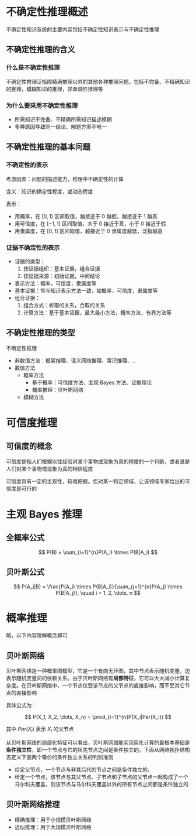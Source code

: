 # 不确定性推理概述

不确定性知识系统的主要内容包括不确定性知识表示与不确定性推理

## 不确定性推理的含义

### 什么是不确定性推理

不确定性推理泛指除精确推理以外的其他各种推理问题。包括不完备、不精确知识的推理，模糊知识的推理，非单调性推理等

### 为什么要采用不确定性推理

- 所需知识不完备、不精确所需知识描述模糊
- 多种原因导致同一结论、解题方案不唯一

## 不确定性推理的基本问题

### 不确定性的表示

考虑因素：问题的描述能力，推理中不确定性的计算

含义：知识的确定性程度，或动态程度

表示：

- 用概率，在 $[0,1]$ 区间取值，越接近于 0 越假，越接近于 1 越真
- 用可信度，在 $[-1, 1]$ 区间取值，大于 0 接近于真，小于 0 接近于假
- 用隶属度，在 $[0,1]$ 区间取值，越接近于 0 隶属度越低，泛指越高

### 证据不确定性的表示

- 证据的类型：
  1. 按证据组织：基本证据，组合证据
  2. 按证据来源：初始证据，中间结论
- 表示方法：概率，可信度，隶属度等
- 基本证据：常与知识表示方法一致，如概率，可信度，隶属度等
- 组合证据：
  1. 组合方式：析取的关系，合取的关系
  2. 计算方法：基于基本证据，最大最小方法，概率方法，有界方法等

## 不确定性推理的类型

不确定性推理
- 非数值方法：框架推理、语义网络推理、常识推理、...
- 数值方法
  - 概率方法
    - 基于概率：可信度方法、主观 Bayes 方法、证据理论
    - 概率推理：贝叶斯网络
  - 模糊方法

# 可信度推理

## 可信度的概念

可信度是指人们根据以往经验对某个事物或现象为真的程度的一个判断，或者说是人们对某个事物或现象为真的相信程度

可信度具有一定的主观性，较难把握。但对某一特定领域，让该领域专家给出的可信度是可行的

# 主观 Bayes 推理

## 全概率公式

$$
P(B) = \sum_{i=1}^{n}P(A_i) \times P(B|A_i)
$$

## 贝叶斯公式

$$
P(A_i|B) = \frac{P(A_i) \times P(B|A_i)}{\sum_{j=1}^{n}P(A_j) \times P(B|A_j)}, \quad i = 1, 2, \dots, n
$$

# 概率推理

略，以下内容理解概念即可

## 贝叶斯网络

贝叶斯网络是一种概率图模型，它是一个有向无环图，其中节点表示随机变量，边表示随机变量间的依赖关系。由于贝叶斯网络有**局部特征**，它可以大大减小计算复杂度。在贝叶斯网络中，一个节点仅受该节点的父节点的直接影响，而不受其它节点的直接影响

具体公式为：

$$
P(X_1, X_2, \dots, X_n) = \prod_{i=1}^{n}P(X_i|Par(X_i))
$$

其中 $Par(X_i)$ 表示 $X_i$ 的父节点

从贝叶斯网络的局部化特征可以看出，贝叶斯网络能实现简化计算的最根本基础是**条件独立性**，即一个节点与它的祖先节点之间是条件独立的。下面从网络拓扑结构去定义下面两个等价的条件独立关系的判别准则
- 给定父节点，一个节点与非其后代的节点之间是条件独立的。
- 给定一个节点，该节点与其父节点、子节点和子节点的父节点一起构成了一个马尔科夫覆盖，则该节点与马尔科夫覆盖以外的所有节点之间都是条件独立的

## 贝叶斯网络推理

- 精确推理：用于小规模贝叶斯网络
- 近似推理：用于大规模贝叶斯网络
